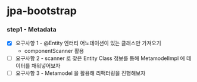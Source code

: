 # jpa-bootstrap

### step1 - Metadata

- [x] 요구사항 1 - @Entity 엔터티 어노테이션이 있는 클래스만 가져오기
  - componentScanner 활용
- [ ] 요구사항 2 - scanner 로 찾은 Entity Class 정보를 통해 MetamodelImpl 에 데이터를 채워넣어보자
- [ ] 요구사항 3 - Metamodel 을 활용해 리팩터링을 진행해보자

